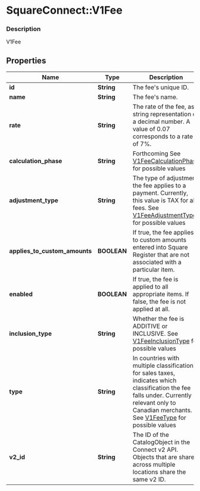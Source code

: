 # SquareConnect::V1Fee

### Description

V1Fee

## Properties
Name | Type | Description | Notes
------------ | ------------- | ------------- | -------------
**id** | **String** | The fee&#39;s unique ID. | [optional] 
**name** | **String** | The fee&#39;s name. | [optional] 
**rate** | **String** | The rate of the fee, as a string representation of a decimal number. A value of 0.07 corresponds to a rate of 7%. | [optional] 
**calculation_phase** | **String** | Forthcoming See [V1FeeCalculationPhase](#type-v1feecalculationphase) for possible values | [optional] 
**adjustment_type** | **String** | The type of adjustment the fee applies to a payment. Currently, this value is TAX for all fees. See [V1FeeAdjustmentType](#type-v1feeadjustmenttype) for possible values | [optional] 
**applies_to_custom_amounts** | **BOOLEAN** | If true, the fee applies to custom amounts entered into Square Register that are not associated with a particular item. | [optional] 
**enabled** | **BOOLEAN** | If true, the fee is applied to all appropriate items. If false, the fee is not applied at all. | [optional] 
**inclusion_type** | **String** | Whether the fee is ADDITIVE or INCLUSIVE. See [V1FeeInclusionType](#type-v1feeinclusiontype) for possible values | [optional] 
**type** | **String** | In countries with multiple classifications for sales taxes, indicates which classification the fee falls under. Currently relevant only to Canadian merchants. See [V1FeeType](#type-v1feetype) for possible values | [optional] 
**v2_id** | **String** | The ID of the CatalogObject in the Connect v2 API. Objects that are shared across multiple locations share the same v2 ID. | [optional] 


